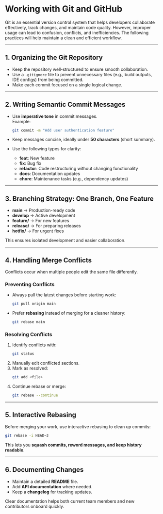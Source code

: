# Working with Git and GitHub

Git is an essential version control system that helps developers collaborate effectively, track changes, and maintain code quality. However, improper usage can lead to confusion, conflicts, and inefficiencies. The following practices will help maintain a clean and efficient workflow.

---

## 1. Organizing the Git Repository

- Keep the repository well-structured to ensure smooth collaboration.  
- Use a `.gitignore` file to prevent unnecessary files (e.g., build outputs, IDE configs) from being committed.  
- Make each commit focused on a single logical change.

---

## 2. Writing Semantic Commit Messages

- Use **imperative tone** in commit messages.  
  Example:  
  ```bash
  git commit -m "Add user authentication feature"
  ```  
- Keep messages concise, ideally under **50 characters** (short summary).  
- Use the following types for clarity:  

  - **feat**: New feature  
  - **fix**: Bug fix  
  - **refactor**: Code restructuring without changing functionality  
  - **docs**: Documentation updates  
  - **chore**: Maintenance tasks (e.g., dependency updates)  

---

## 3. Branching Strategy: One Branch, One Feature

- **main** → Production-ready code  
- **develop** → Active development  
- **feature/** → For new features  
- **release/** → For preparing releases  
- **hotfix/** → For urgent fixes  

This ensures isolated development and easier collaboration.

---

## 4. Handling Merge Conflicts

Conflicts occur when multiple people edit the same file differently.  

### Preventing Conflicts
- Always pull the latest changes before starting work:  
  ```bash
  git pull origin main
  ```
- Prefer **rebasing** instead of merging for a cleaner history:  
  ```bash
  git rebase main
  ```

### Resolving Conflicts
1. Identify conflicts with:  
   ```bash
   git status
   ```  
2. Manually edit conflicted sections.  
3. Mark as resolved:  
   ```bash
   git add <file>
   ```  
4. Continue rebase or merge:  
   ```bash
   git rebase --continue
   ```

---

## 5. Interactive Rebasing

Before merging your work, use interactive rebasing to clean up commits:  

```bash
git rebase -i HEAD~3
```  

This lets you **squash commits, reword messages, and keep history readable**.

---

## 6. Documenting Changes

- Maintain a detailed **README** file.  
- Add **API documentation** where needed.  
- Keep a **changelog** for tracking updates.  

Clear documentation helps both current team members and new contributors onboard quickly.
